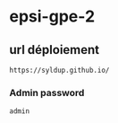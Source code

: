 # epsi-gpe-2

## url déploiement
```
https://syldup.github.io/
```
### Admin password
```
admin
```
